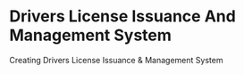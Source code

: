 # Drivers License Issuance And Management System
Creating Drivers License Issuance & Management System
